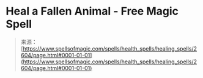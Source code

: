 <!--yml
category: 未分类
date: 2024-06-12 18:36:19
-->

# Heal a Fallen Animal - Free Magic Spell

> 来源：[https://www.spellsofmagic.com/spells/health_spells/healing_spells/2604/page.html#0001-01-01](https://www.spellsofmagic.com/spells/health_spells/healing_spells/2604/page.html#0001-01-01)